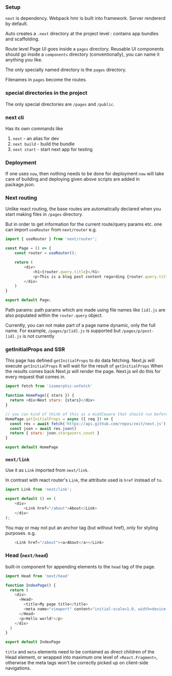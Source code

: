 
### Setup

`next` is dependency.
Webpack hmr is built into framework.
Server rendererd by default.

Auto creates a `.next` directory at the project level : contains app bundles and scaffolding.

Route level Page UI goes inside a `pages` directory.
Reusable UI components should go inside a `components` directory (conventionally), you can name it anything you like. 

The only specially named directory is the `pages` directory.


Filenames in `pages` become the routes.

### special directories in the project

The only special directories are `/pages` and `/public`.

### next cli

Has its own commands like
1. `next` - an alias for dev
2. `next build` - build the bundle
3. `next start` - start next app for testing

### Deployment

If one uses `now`, then nothing needs to be done for deployment
`now` will take care of building and deploying given above scripts are
added in package.json.

### Next routing

Unlike react routing, the base routes are automatically declared when you start making files in `/pages` directory.

But in order to get information for the current route/query params etc. one can import `useRouter` from `next/router`
e.g.
```js
import { useRouter } from 'next/router';

const Page = () => {
    const router = useRouter();

    return (
        <div>
            <h1>{router.query.title}</h1>
            <p>This is a blog post content regarding {router.query.title}</p>
        </div>
    )
}

export default Page;
```

Path params: path params which are made using file names like `[id].js` are also populated within the 
`router.query` object.

Currently, you can not make part of a page name dynamic, only the full name. For example, `/pages/p/[id].js` is supported but `/pages/p/post-[id].js` is not currently

### getInitialProps and SSR

This page has defined `getInitialProps` to do data fetching.
Next.js will execute `getInitialProps`
It will wait for the result of `getInitialProps`
When the results comes back Next.js will render the page.
Next.js wil do this for every request that comes in.

```js
import fetch from 'isomorphic-unfetch'

function HomePage({ stars }) {
  return <div>Next stars: {stars}</div>
}

// you can kind of think of this as a middleware that should run before rendering
HomePage.getInitialProps = async ({ req }) => {
  const res = await fetch('https://api.github.com/repos/zeit/next.js')
  const json = await res.json()
  return { stars: json.stargazers_count }
}

export default HomePage
```

### `next/link`

Use it as `Link` imported from `next/link`.

In contrast with react router's `Link`, 
the attribute used is `href` instead of `to`.

```js
import Link from 'next/link';

export default () => (
    <div>
        <Link href="/about">About</Link>
    </div>
);
```
You may or may not put an anchor tag (but without href), only for styling purposes.
e.g. 
```js
    <Link href="/about"><a>About</a></Link>
```

### Head (`next/head`)

built-in component for appending elements to the `head` tag of the page.

```js
import Head from 'next/head'

function IndexPage() {
  return (
    <div>
      <Head>
        <title>My page title</title>
        <meta name="viewport" content="initial-scale=1.0, width=device-width" />
      </Head>
      <p>Hello world!</p>
    </div>
  )
}

export default IndexPage
```

`title` and `meta` elements need to be contained as direct children of the Head element, or wrapped into maximum one level of `<React.Fragment>`, otherwise the meta tags won't be correctly picked up on client-side navigations.